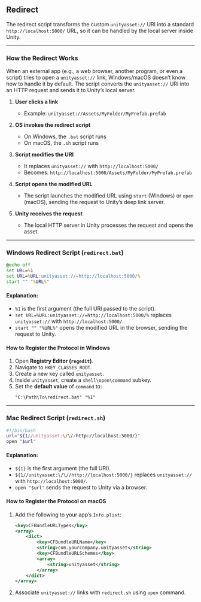 
## Redirect

The redirect script transforms the custom `unityasset://` URI into a standard `http://localhost:5000/` URL, so it can be handled by the local server inside Unity.

---

### **How the Redirect Works**
When an external app (e.g., a web browser, another program, or even a script) tries to open a `unityasset://` link, Windows/macOS doesn’t know how to handle it by default. The script converts the `unityasset://` URI into an HTTP request and sends it to Unity’s local server.

1. **User clicks a link**  
   - Example: `unityasset://Assets/MyFolder/MyPrefab.prefab`
   
2. **OS invokes the redirect script**  
   - On Windows, the `.bat` script runs  
   - On macOS, the `.sh` script runs  

3. **Script modifies the URI**  
   - It replaces `unityasset://` with `http://localhost:5000/`  
   - Becomes: `http://localhost:5000/Assets/MyFolder/MyPrefab.prefab`

4. **Script opens the modified URL**  
   - The script launches the modified URL using `start` (Windows) or `open` (macOS), sending the request to Unity’s deep link server.

5. **Unity receives the request**  
   - The local HTTP server in Unity processes the request and opens the asset.

---

### **Windows Redirect Script (`redirect.bat`)**
```bat
@echo off
set URL=%1
set URL=%URL:unityasset://=http://localhost:5000/% 
start "" "%URL%"
```
#### **Explanation:**
- `%1` is the first argument (the full URI passed to the script).
- `set URL=%URL:unityasset://=http://localhost:5000/%` replaces `unityasset://` with `http://localhost:5000/`.
- `start "" "%URL%"` opens the modified URL in the browser, sending the request to Unity.

#### **How to Register the Protocol in Windows**
1. Open **Registry Editor (`regedit`)**.
2. Navigate to `HKEY_CLASSES_ROOT`.
3. Create a new key called `unityasset`.
4. Inside `unityasset`, create a `shell\open\command` subkey.
5. Set the **default value** of `command` to:
   ```
   "C:\Path\To\redirect.bat" "%1"
   ```

---

### **Mac Redirect Script (`redirect.sh`)**
```sh
#!/bin/bash
url="${1//unityasset:\/\//http://localhost:5000/}"
open "$url"
```
#### **Explanation:**
- `${1}` is the first argument (the full URI).
- `${1//unityasset:\/\//http://localhost:5000/}` replaces `unityasset://` with `http://localhost:5000/`.
- `open "$url"` sends the request to Unity via a browser.

#### **How to Register the Protocol on macOS**
1. Add the following to your app’s `Info.plist`:
   ```xml
   <key>CFBundleURLTypes</key>
   <array>
       <dict>
           <key>CFBundleURLName</key>
           <string>com.yourcompany.unityasset</string>
           <key>CFBundleURLSchemes</key>
           <array>
               <string>unityasset</string>
           </array>
       </dict>
   </array>
   ```
2. Associate `unityasset://` links with `redirect.sh` using `open` command.